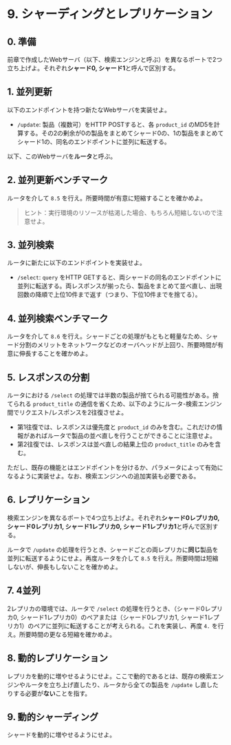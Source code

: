 # 9. シャーディングとレプリケーション

## 0. 準備

前章で作成したWebサーバ（以下、検索エンジンと呼ぶ）を異なるポートで2つ立ち上げよ。それぞれ**シャード0, シャード1**と呼んで区別する。

## 1. 並列更新

以下のエンドポイントを持つ新たなWebサーバを実装せよ。

- `/update`: 製品（複数可）をHTTP POSTすると、各 `product_id` のMD5を計算する。その2の剰余が0の製品をまとめてシャード0の、1の製品をまとめてシャード1の、同名のエンドポイントに並列に転送する。

以下、このWebサーバを**ルータ**と呼ぶ。

## 2. 並列更新ベンチマーク

ルータを介して `8.5` を行え。所要時間が有意に短縮することを確かめよ。

> ヒント：実行環境のリソースが枯渇した場合、もちろん短縮しないので注意せよ。

## 3. 並列検索

ルータに新たに以下のエンドポイントを実装せよ。

- `/select`: `query` をHTTP GETすると、両シャードの同名のエンドポイントに並列に転送する。両レスポンスが揃ったら、製品をまとめて並べ直し、出現回数の降順で上位10件まで返す（つまり、下位10件までを捨てる）。

## 4. 並列検索ベンチマーク

ルータを介して `8.6` を行え。シャードごとの処理がもともと軽量なため、シャード分割のメリットをネットワークなどのオーバヘッドが上回り、所要時間が有意に伸長することを確かめよ。

## 5. レスポンスの分割

ルータにおける `/select` の処理では半数の製品が捨てられる可能性がある。捨てられる `product_title` の通信を省くため、以下のようにルータ-検索エンジン間でリクエスト/レスポンスを2往復させよ。

- 第1往復では、レスポンスは優先度と `product_id` のみを含む。これだけの情報があればルータで製品の並べ直しを行うことができることに注意せよ。
- 第2往復では、レスポンスは並べ直しの結果上位の `product_title` のみを含む。

ただし、既存の機能とはエンドポイントを分けるか、パラメータによって有効になるように実装せよ。なお、検索エンジンへの追加実装も必要である。

## 6. レプリケーション

検索エンジンを異なるポートで4つ立ち上げよ。それぞれ**シャード0レプリカ0, シャード0レプリカ1, シャード1レプリカ0, シャード1レプリカ1**と呼んで区別する。

ルータで `/update` の処理を行うとき、シャードごとの両レプリカに**同じ**製品を並列に転送するようにせよ。再度ルータを介して `8.5` を行え。所要時間は短縮しないが、伸長もしないことを確かめよ。

## 7. 4並列

2レプリカの環境では、ルータで `/select` の処理を行うとき、（シャード0レプリカ0, シャード1レプリカ0）のペアまたは（シャード0レプリカ1, シャード1レプリカ1）のペアに並列に転送することが考えられる。これを実装し、再度 `4.` を行え。所要時間の更なる短縮を確かめよ。

## 8. 動的レプリケーション

レプリカを動的に増やせるようにせよ。ここで動的であるとは、既存の検索エンジンやルータを立ち上げ直したり、ルータから全ての製品を `/update` し直したりする必要が**ない**ことを指す。

## 9. 動的シャーディング

シャードを動的に増やせるようにせよ。
